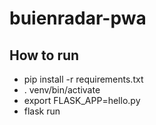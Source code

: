 # buienradar-pwa

## How to run

- pip install -r requirements.txt
- . venv/bin/activate
- export FLASK_APP=hello.py
- flask run

